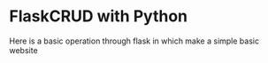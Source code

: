 # FlaskCRUD with Python
Here is a basic operation through flask in which make a simple basic website
